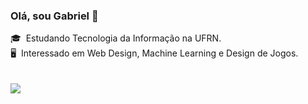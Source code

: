 ### Olá, sou Gabriel 👋

🎓&nbsp; Estudando Tecnologia da Informação na UFRN.\
🖥️&nbsp; Interessado em Web Design, Machine Learning e Design de Jogos.\
<br><br>
<img class="img" src="https://github-readme-stats.vercel.app/api/top-langs/?username=Gabriel-Rocha1&theme=tokyonight&hide_border=true&layout=donut&locale=pt-br" />



